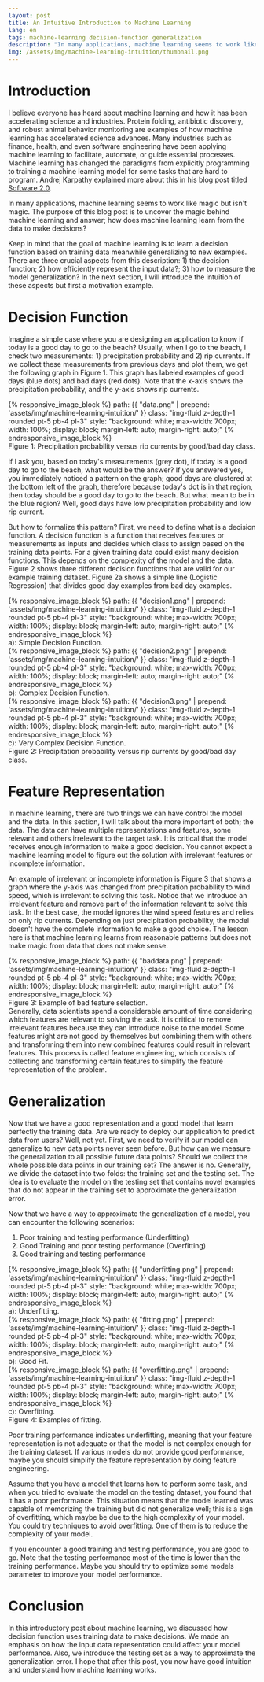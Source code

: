 ```yaml
---
layout: post
title: An Intuitive Introduction to Machine Learning
lang: en
tags: machine-learning decision-function generalization
description: "In many applications, machine learning seems to work like magic but isn't magic. The purpose of this blog post is to uncover the magic behind machine learning and answer; how does machine learning learn from the data to make decisions? This blog introduces the intuition of three crucial aspects of machine learning: 1) the decision function; 2) how efficiently represent the input data?; 3) how to measure the model generalization?" 
img: /assets/img/machine-learning-intuition/thumbnail.png
---
```


# Introduction
I believe everyone has heard about machine learning and how it has been accelerating science and industries. Protein folding, antibiotic discovery, and robust animal behavior monitoring are examples of how machine learning has accelerated science advances. Many industries such as finance, health, and even software engineering have been applying machine learning to facilitate, automate, or guide essential processes. Machine learning has changed the paradigms from explicitly programming to training a machine learning model for some tasks that are hard to program. Andrej Karpathy explained more about this in his blog post titled [Software 2.0](https://link.medium.com/YcPpazSFZkb).

In many applications, machine learning seems to work like magic but isn't magic. The purpose of this blog post is to uncover the magic behind machine learning and answer; how does machine learning learn from the data to make decisions?

Keep in mind that the goal of machine learning is to learn a decision function based on training data meanwhile generalizing to new examples. There are three crucial aspects from this description: 1) the decision function; 2) how efficiently represent the input data?; 3) how to measure the model generalization? In the next section, I will introduce the intuition of these aspects but first a motivation example.

# Decision Function 

Imagine a simple case where you are designing an application to know if today is a good day to go to the beach? Usually, when I go to the beach, I check two measurements: 1) precipitation probability and 2) rip currents. If we collect these measurements from previous days and plot them, we get the following graph in Figure 1. This graph has labeled examples of good days (blue dots) and bad days (red dots). Note that the x-axis shows the precipitation probability, and the y-axis shows rip currents. 

<div class="container mt-5">
    {% responsive_image_block %}
    path: {{ "data.png" | prepend: 'assets/img/machine-learning-intuition/' }}
    class: "img-fluid z-depth-1 rounded  pt-5 pb-4 pl-3"
    style: "background: white; max-width: 700px; width: 100%; display: block; margin-left: auto; margin-right: auto;"
    {% endresponsive_image_block %}
    <div class="caption">
        Figure 1: Precipitation probability versus rip currents by good/bad day class.
    </div>
</div>

If I ask you, based on today's measurements (grey dot), if today is a good day to go to the beach, what would be the answer?  If you answered yes, you immediately noticed a pattern on the graph; good days are clustered at the bottom left of the graph, therefore because today's dot is in that region, then today should be a good day to go to the beach. But what mean to be in the blue region? Well, good days have low precipitation probability and low rip current.

But how to formalize this pattern? First, we need to define what is a decision function. A decision function is a function that receives features or measurements as inputs and decides which class to assign based on the training data points. For a given training data could exist many decision functions. This depends on the complexity of the model and the data. Figure 2 shows three different decision functions that are valid for our example training dataset. Figure 2a shows a simple line (Logistic Regression) that divides good day examples from bad day examples.

<div class="container mt-5">
    <div class="row">
    <div class="col-lg-4">
    {% responsive_image_block %}
    path: {{ "decision1.png" | prepend: 'assets/img/machine-learning-intuition/' }}
    class: "img-fluid z-depth-1 rounded  pt-5 pb-4 pl-3"
    style: "background: white; max-width: 700px; width: 100%; display: block; margin-left: auto; margin-right: auto;"
    {% endresponsive_image_block %}
    <div class="caption">
        a): Simple Decision Function.
    </div>
    </div>
    <div class="col-lg-4">
    {% responsive_image_block %}
    path: {{ "decision2.png" | prepend: 'assets/img/machine-learning-intuition/' }}
    class: "img-fluid z-depth-1 rounded  pt-5 pb-4 pl-3"
    style: "background: white; max-width: 700px; width: 100%; display: block; margin-left: auto; margin-right: auto;"
    {% endresponsive_image_block %}
    <div class="caption">
        b): Complex Decision Function.
    </div>
    </div>
    <div class="col-lg-4">
    {% responsive_image_block %}
    path: {{ "decision3.png" | prepend: 'assets/img/machine-learning-intuition/' }}
    class: "img-fluid z-depth-1 rounded  pt-5 pb-4 pl-3"
    style: "background: white; max-width: 700px; width: 100%; display: block; margin-left: auto; margin-right: auto;"
    {% endresponsive_image_block %}
    <div class="caption">
        c): Very Complex Decision Function.
    </div>
    </div>
    </div>
    <div class="caption">
        Figure 2: Precipitation probability versus rip currents by good/bad day class.
    </div>
</div>

# Feature Representation
In machine learning, there are two things we can have control the model and the data. In this section, I will talk about the more important of both; the data. The data can have multiple representations and features, some relevant and others irrelevant to the target task. It is critical that the model receives enough information to make a good decision. You cannot expect a machine learning model to figure out the solution with irrelevant features or incomplete information.

An example of irrelevant or incomplete information is Figure 3 that shows a graph where the y-axis was changed from precipitation probability to wind speed, which is irrelevant to solving this task. Notice that we introduce an irrelevant feature and remove part of the information relevant to solve this task. In the best case, the model ignores the wind speed features and relies on only rip currents. Depending on just precipitation probability, the model doesn't have the complete information to make a good choice. The lesson here is that machine learning learns from reasonable patterns but does not make magic from data that does not make sense.

<div class="container mt-5">
    {% responsive_image_block %}
    path: {{ "baddata.png" | prepend: 'assets/img/machine-learning-intuition/' }}
    class: "img-fluid z-depth-1 rounded  pt-5 pb-4 pl-3"
    style: "background: white; max-width: 700px; width: 100%; display: block; margin-left: auto; margin-right: auto;"
    {% endresponsive_image_block %}
    <div class="caption">
        Figure 3: Example of bad feature selection.
    </div>
</div>
Generally, data scientists spend a considerable amount of time considering which features are relevant to solving the task. It is critical to remove irrelevant features because they can introduce noise to the model. Some features might are not good by themselves but combining them with others and transforming them into new combined features could result in relevant features. This process is called feature engineering, which consists of collecting and transforming certain features to simplify the feature representation of the problem.

# Generalization

Now that we have a good representation and a good model that learn perfectly the training data. Are we ready to deploy our application to predict data from users? Well, not yet. First, we need to verify if our model can generalize to new data points never seen before. But how can we measure the generalization to all possible future data points? Should we collect the whole possible data points in our training set? The answer is no. Generally, we divide the dataset into two folds: the training set and the testing set. The idea is to evaluate the model on the testing set that contains novel examples that do not appear in the training set to approximate the generalization error.

Now that we have a way to approximate the generalization of a model, you can encounter the following scenarios:

1. Poor training and testing performance (Underfitting)
2. Good Training and poor testing performance (Overfitting)
3. Good training and testing performance


<div class="container mt-5">
    <div class="row">
    <div class="col-lg-4">
    {% responsive_image_block %}
    path: {{ "underfitting.png" | prepend: 'assets/img/machine-learning-intuition/' }}
    class: "img-fluid z-depth-1 rounded  pt-5 pb-4 pl-3"
    style: "background: white; max-width: 700px; width: 100%; display: block; margin-left: auto; margin-right: auto;"
    {% endresponsive_image_block %}
    <div class="caption">
        a): Underfitting.
    </div>
    </div>
    <div class="col-lg-4">
    {% responsive_image_block %}
    path: {{ "fitting.png" | prepend: 'assets/img/machine-learning-intuition/' }}
    class: "img-fluid z-depth-1 rounded  pt-5 pb-4 pl-3"
    style: "background: white; max-width: 700px; width: 100%; display: block; margin-left: auto; margin-right: auto;"
    {% endresponsive_image_block %}
    <div class="caption">
        b): Good Fit.
    </div>
    </div>
    <div class="col-lg-4">
    {% responsive_image_block %}
    path: {{ "overfitting.png" | prepend: 'assets/img/machine-learning-intuition/' }}
    class: "img-fluid z-depth-1 rounded  pt-5 pb-4 pl-3"
    style: "background: white; max-width: 700px; width: 100%; display: block; margin-left: auto; margin-right: auto;"
    {% endresponsive_image_block %}
    <div class="caption">
        c): Overfitting.
    </div>
    </div>
    </div>
    <div class="caption">
        Figure 4: Examples of fitting.
    </div>
</div>

Poor training performance indicates underfitting, meaning that your feature representation is not adequate or that the model is not complex enough for the training dataset. If various models do not provide good performance, maybe you should simplify the feature representation by doing feature engineering.

Assume that you have a model that learns how to perform some task, and when you tried to evaluate the model on the testing dataset, you found that it has a poor performance. This situation means that the model learned was capable of memorizing the training but did not generalize well; this is a sign of overfitting, which maybe be due to the high complexity of your model. You could try techniques to avoid overfitting. One of them is to reduce the complexity of your model.

If you encounter a good training and testing performance, you are good to go. Note that the testing performance most of the time is lower than the training performance. Maybe you should try to optimize some models parameter to improve your model performance.


# Conclusion

In this introductory post about machine learning, we discussed how decision function uses training data to make decisions. We made an emphasis on how the input data representation could affect your model performance. Also, we introduce the testing set as a way to approximate the generalization error.  I hope that after this post, you now have good intuition and understand how machine learning works.